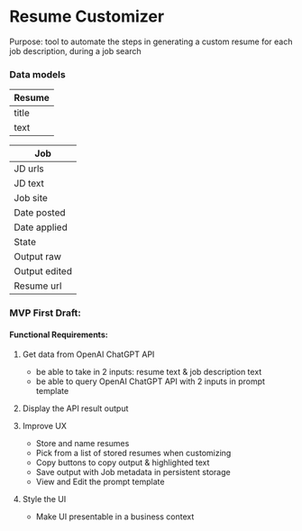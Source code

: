 # Resume Customizer

Purpose: tool to automate the steps in generating a custom resume for each job description, during a job search

### Data models

| Resume |
| ------- |
| title   |
| text    |


| Job     |
| ------- |
| JD urls |
| JD text |
| Job site |
| Date posted |
| Date applied |
| State |
| Output raw |
| Output edited |
| Resume url |


### MVP First Draft:

#### Functional Requirements:

1. Get data from OpenAI ChatGPT API
    * be able to take in 2 inputs: resume text & job description text
    * be able to query OpenAI ChatGPT API with 2 inputs in prompt template

2. Display the API result output

3. Improve UX
    * Store and name resumes
    * Pick from a list of stored resumes when customizing
    * Copy buttons to copy output & highlighted text
    * Save output with Job metadata in persistent storage
    * View and Edit the prompt template

4. Style the UI
    * Make UI presentable in a business context


